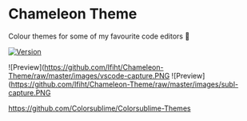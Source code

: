 # Chameleon Theme
Colour themes for some of my favourite code editors :art:

[![Version](https://vsmarketplacebadge.apphb.com/version/ifiht.chameleon.svg)](https://marketplace.visualstudio.com/items?itemName=ifiht.chameleon)

![Preview](https://github.com/Ifiht/Chameleon-Theme/raw/master/images/vscode-capture.PNG ![Preview](https://github.com/Ifiht/Chameleon-Theme/raw/master/images/subl-capture.PNG

https://github.com/Colorsublime/Colorsublime-Themes
